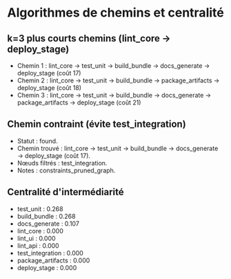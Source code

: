 # Algorithmes de chemins et centralité

## k=3 plus courts chemins (lint_core → deploy_stage)
- Chemin 1 : lint_core → test_unit → build_bundle → docs_generate → deploy_stage (coût 17)
- Chemin 2 : lint_core → test_unit → build_bundle → package_artifacts → deploy_stage (coût 18)
- Chemin 3 : lint_core → test_unit → build_bundle → docs_generate → package_artifacts → deploy_stage (coût 21)

## Chemin contraint (évite test_integration)
- Statut : found.
- Chemin trouvé : lint_core → test_unit → build_bundle → docs_generate → deploy_stage (coût 17).
- Nœuds filtrés : test_integration.
- Notes : constraints_pruned_graph.

## Centralité d'intermédiarité
- test_unit : 0.268
- build_bundle : 0.268
- docs_generate : 0.107
- lint_core : 0.000
- lint_ui : 0.000
- lint_api : 0.000
- test_integration : 0.000
- package_artifacts : 0.000
- deploy_stage : 0.000

